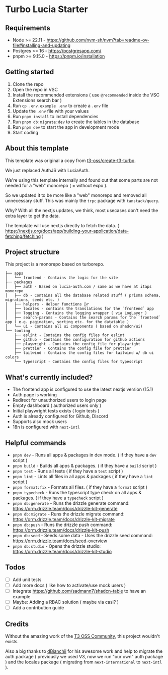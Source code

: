 # Turbo Lucia Starter

## Requirements

- Node >= 22.11 - https://github.com/nvm-sh/nvm?tab=readme-ov-file#installing-and-updating
- Postgres >= 16 - https://postgresapp.com/
- pnpm >= 9.15.0 - https://pnpm.io/installation

## Getting started

1. Clone the repo
2. Open the repo in VSC
3. Install the recommended extensions ( use `@recommended` inside the VSC Extensions search bar )
4. Run `cp .env.example .env` to create a `.env` file
5. Update the `.env` file with your values
6. Run `pnpm install` to install dependencies
7. Run `pnpm db:migrate:dev` to create the tables in the database
8. Run `pnpm dev` to start the app in development mode
9. Start coding

## About this template

This template was original a copy from [t3-oss/create-t3-turbo](https://github.com/t3-oss/create-t3-turbo).

We just replaced AuthJS with LuciaAuth.

We're using this template internally and found out that some parts are not needed for a "web" monorepo ( = without expo ).

So we updated it to be more like a "web" monorepo and removed all unnecessary stuff.
This was mainly the `trpc` package with `tanstack/query`.

Why? With all the nextjs updates, we think, most usecases don't need the extra layer to get the data.

The template will use nextjs directly to fetch the data. ( https://nextjs.org/docs/app/building-your-application/data-fetching/fetching )

## Project structure

This project is a monorepo based on turborepo.

```
├── apps
│   └── frontend - Contains the logic for the site
├── packages
│   ├── auth - Based on lucia-auth.com / same as we have at itaps monorepo
│   ├── db - Contains all the database related stuff ( prisma schema, migrations, seeds etc. )
│   ├── helpers - Helper functions 🤷‍♂️
│   ├── locales - contains the translations for the `frontend` app
│   ├── logging - Contains the logging wrapper ( via LogLayer )
│   ├── search-params - Contains the search params for the `frontend` app ( e.g. pagination, sorting etc. for the datatable )
│   └── ui - Contains all ui components ( based on shadcn/ui)
└── tooling
    ├── eslint - Contains the config files for eslint
    ├── github - Contains the configuration for github actions
    ├── playwright - Contains the config file for playwright
    ├── prettier - Contains the config file for prettier
    ├── tailwind - Contains the config files for tailwind w/ db ui colors
    └── typescript - Contains the config files for typescript
```

## What's currently included?

- The frontend app is configured to use the latest nextjs version (15.1)
- Auth page is working
- Redirect for unauthorized users to login page
- Empty dashboard ( authorized users only )
- Initial playwright tests exists ( login tests )
- Auth is already configured for Github, Discord
- Supports also mock users
- 18n is configured with `next-intl`

## Helpful commands

- `pnpm dev` - Runs all apps & packages in dev mode. ( if they have a `dev` script )
- `pnpm build` - Builds all apps & packages. ( if they have a `build` script )
- `pnpm test` - Runs all tests ( if they have a `test` script )
- `pnpm lint` - Lints all files in all apps & packages ( if they have a `lint` script )
- `pnpm format:fix` - Formats all files. ( if they have a `format` script )
- `pnpm typecheck` - Runs the typescript type check on all apps & packages. ( if they have a `typecheck` script )
- `pnpm db:generate` - Runs the drizzle generate command: https://orm.drizzle.team/docs/drizzle-kit-generate
- `pnpm db:migrate` - Runs the drizzle migrate command: https://orm.drizzle.team/docs/drizzle-kit-migrate
- `pnpm db:push` - Runs the drizzle push command: https://orm.drizzle.team/docs/drizzle-kit-push
- `pnpm db:seed` - Seeds some data - Uses the drizzle seed command: https://orm.drizzle.team/docs/seed-overview
- `pnpm db:studio` - Opens the drizzle studio: https://orm.drizzle.team/docs/drizzle-kit-studio

## Todos

- [ ] Add unit tests
- [ ] Add more docs ( like how to activate/use mock users )
- [ ] Integrate https://github.com/sadmann7/shadcn-table to have an example
- [ ] Maybe: Adding a RBAC solution ( maybe via casl? )
- [ ] Add a contribution guide

## Credits

Without the amazing work of the [T3 OSS Community](https://github.com/t3-oss), this project wouldn't exists.

Also a big thanks to [dBianchii](https://github.com/dBianchii) for his awesome work and help to migrate the auth package ( previously we used V3, now we run "our own" auth package ) and the locales package ( migrating from `next-international` to `next-intl` ).
